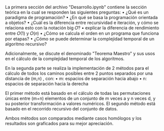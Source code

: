 La primera sección del archivo "Desarrollo.ipynb" contiene la sección teórica en la cual se responden las siguientes preguntas:
• ¿Qué es un paradigma de programación?
• ¿En qué se basa la programación orientada a objetos?
• ¿Cuál es la diferencia entre recursividad e iteración, y cómo se relaciona esto con la notación
  big 𝑂?
• explicar la diferencia de rendimiento entre 𝑂(1) y 𝑂(𝑛)
• ¿Cómo se calcula el orden en un programa que funciona por etapas?
• ¿Cómo se puede determinar la complejidad temporal de un algoritmo recursivo?

Adicionalmente, se discute el denominado "Teorema Maestro" y sus usos en el cálculo de la complejidad temporal de los algoritmos.

En la segunda parte se realiza la implementación de 2 métodos para el cálculo de todos los caminos posibles entre 2 puntos separados por una distancia de (m,n) , con:
• m: espacios de separación hacia abajo
• n: espacios de separación hacia la derecha

El primer método está basado en el cálculo de todas las permutaciones únicas entre (m+n) elementos de un conjunto de m veces a y n veces d, y su posterior transformación a valores numéricos.
El segundo método está basado en el recorrido recursivo del conjunto de datos. 

Ambos métodos son comparados mediante casos homólogos y los resultados son graficados para su mejor apreciación.
